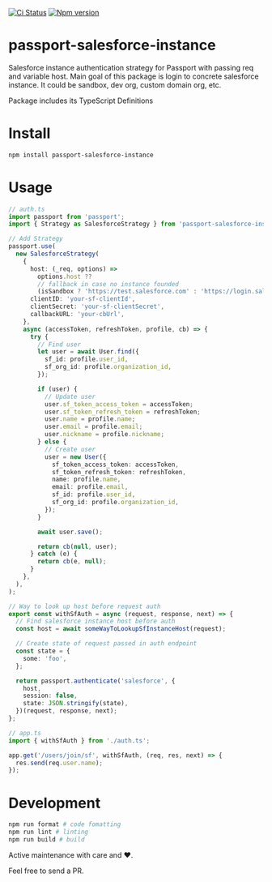 [![Ci Status](https://github.com/zamarawka/passport-salesforce-instance/workflows/CI/badge.svg)](https://github.com/zamarawka/passport-salesforce-instance/actions)
[![Npm version](https://img.shields.io/npm/v/passport-salesforce-instance.svg?style=flat&logo=npm)](https://www.npmjs.com/package/passport-salesforce-instance)

# passport-salesforce-instance

Salesforce instance authentication strategy for Passport with passing req and variable host.
Main goal of this package is login to concrete salesforce instance. It could be sandbox, dev org, custom domain org, etc.

Package includes its TypeScript Definitions

# Install

```sh
npm install passport-salesforce-instance
```

# Usage

```ts
// auth.ts
import passport from 'passport';
import { Strategy as SalesforceStrategy } from 'passport-salesforce-instance';

// Add Strategy
passport.use(
  new SalesforceStrategy(
    {
      host: (_req, options) =>
        options.host ??
        // fallback in case no instance founded
        (isSandbox ? 'https://test.salesforce.com' : 'https://login.salesforce.com'),
      clientID: 'your-sf-clientId',
      clientSecret: 'your-sf-clientSecret',
      callbackURL: 'your-cbUrl',
    },
    async (accessToken, refreshToken, profile, cb) => {
      try {
        // Find user
        let user = await User.find({
          sf_id: profile.user_id,
          sf_org_id: profile.organization_id,
        });

        if (user) {
          // Update user
          user.sf_token_access_token = accessToken;
          user.sf_token_refresh_token = refreshToken;
          user.name = profile.name;
          user.email = profile.email;
          user.nickname = profile.nickname;
        } else {
          // Create user
          user = new User({
            sf_token_access_token: accessToken,
            sf_token_refresh_token: refreshToken,
            name: profile.name,
            email: profile.email,
            sf_id: profile.user_id,
            sf_org_id: profile.organization_id,
          });
        }

        await user.save();

        return cb(null, user);
      } catch (e) {
        return cb(e, null);
      }
    },
  ),
);

// Way to look up host before request auth
export const withSfAuth = async (request, response, next) => {
  // Find salesforce instance host before auth
  const host = await someWayToLookupSfInstanceHost(request);

  // Create state of request passed in auth endpoint
  const state = {
    some: 'foo',
  };

  return passport.authenticate('salesforce', {
    host,
    session: false,
    state: JSON.stringify(state),
  })(request, response, next);
};
```

```ts
// app.ts
import { withSfAuth } from './auth.ts';

app.get('/users/join/sf', withSfAuth, (req, res, next) => {
  res.send(req.user.name);
});
```

# Development

```sh
npm run format # code fomatting
npm run lint # linting
npm run build # build
```

Active maintenance with care and ❤️.

Feel free to send a PR.
